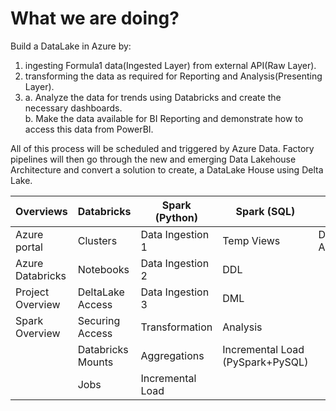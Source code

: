 
# What we are doing?

Build a DataLake in Azure by:
1. ingesting Formula1 data(Ingested Layer) from external API(Raw Layer).
2. transforming the data as required for Reporting and Analysis(Presenting Layer).
3. a. Analyze the data for trends using Databricks and create the necessary dashboards.\
   b. Make the data available for BI Reporting and demonstrate how to access this data from PowerBI.

All of this process will be scheduled and triggered by Azure Data.
Factory pipelines will then go through the new and emerging Data Lakehouse Architecture and convert a solution to create, a DataLake House using Delta Lake.

| **Overviews** | **Databricks** | **Spark (Python)** | **Spark (SQL)** | **DeltaLake** | Orchestration |
|---|---|---|---|---|---|
| Azure portal | Clusters | Data Ingestion 1 | Temp Views | Delta Lake Architectures | Azure Data Factory |
| Azure Databricks | Notebooks  | Data Ingestion 2 | DDL |   | Connecting other Tools |
| Project Overview | DeltaLake Access | Data Ingestion 3 | DML |   | |
| Spark Overview | Securing Access  | Transformation | Analysis |   | |
| | Databricks Mounts  | Aggregations | Incremental Load (PySpark+PySQL) |   |  |
| | Jobs  | Incremental Load |   |   |  |
